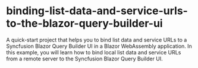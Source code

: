 # binding-list-data-and-service-urls-to-the-blazor-query-builder-ui
A quick-start project that helps you to bind list data and service URLs to a Syncfusion Blazor Query Builder UI in a Blazor WebAssembly application. In this example, you will learn how to bind local list data and service URLs from a remote server to the Syncfusion Blazor Query Builder UI.
